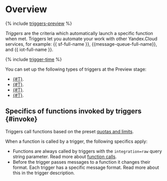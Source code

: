 # Overview

{% include [triggers-preview](../../../_includes/functions/triggers-preview-stage.md) %}

_Triggers_ are the criteria which automatically launch a specific function when met. Triggers let you automate your work with other Yandex.Cloud services, for example: {{ sf-full-name }}, {{message-queue-full-name}}, and {{ iot-full-name }}.

{% include [trigger-time](../../../_includes/functions/trigger-time.md) %}

You can set up the following types of triggers at the Preview stage:

* [{#T}](timer.md).
* [{#T}](ymq-trigger.md).
* [{#T}](os-trigger.md).
* [{#T}](iot-core-trigger.md).

## Specifics of functions invoked by triggers {#invoke}

Triggers call functions based on the preset [quotas and limits](../../../functions/concepts/limits.md).

When a function is called by a trigger, the following specifics apply:

- Functions are always called by triggers with the `integration=raw` query string parameter. Read more about [function calls](../function-invoke.md).
- Before the trigger passes messages to a function it changes their format. Each trigger has a specific message format. Read more about this in the trigger description.

